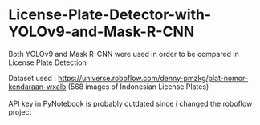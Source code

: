 # License-Plate-Detector-with-YOLOv9-and-Mask-R-CNN
Both YOLOv9 and Mask R-CNN were used in order to be compared in License Plate Detection

Dataset used : https://universe.roboflow.com/denny-pmzkg/plat-nomor-kendaraan-wxalb (568 images of Indonesian License Plates)
<br/>
<br/>
API key in PyNotebook is probably outdated since i changed the roboflow project


